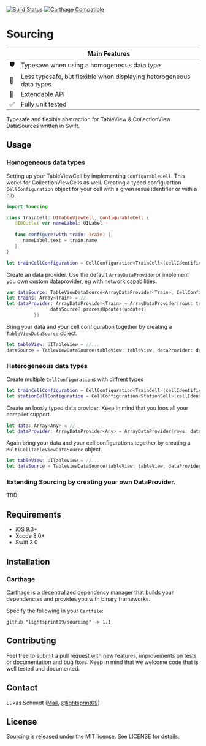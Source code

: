 [![Build Status](https://travis-ci.org/lightsprint09/Sourcing.svg?branch=master)](https://travis-ci.org/lightsprint09/Sourcing)
[![Carthage Compatible](https://img.shields.io/badge/Carthage-compatible-4BC51D.svg?style=flat)](https://github.com/Carthage/Carthage)

# Sourcing

|           | Main Features                  |
| --------- | ------------------------------ |
| 🛡        | Typesave when using a homogeneous data type       |
| 🐍 | Less typesafe, but flexible when displaying heterogeneous data types |
| 🚄        | Extendable API                 |
| &#9989;   | Fully unit tested              |

Typesafe and flexible abstraction for TableView &amp; CollectionView DataSources written in Swift.

## Usage
### Homogeneous data types
Setting up your TableViewCell by implementing `ConfigurableCell`. This works for CollectionViewCells as well. Creating a typed configuartion `CellConfiguration` object for your cell with a given resue identifier or with a nib.
```swift
import Sourcing

class TrainCell: UITableViewCell, ConfigurableCell {
   @IBOutlet var nameLabel: UILabel!
   
   func configure(with train: Train) {
      nameLabel.text = train.name
   }
}

let trainCellConfiguration = CellConfiguration<TrainCell>(cellIdentifier: "YourReuseID")

```

Create an data provider. Use the default `ArrayDataProvider`or implement you own custom dataprovider, eg with network capabilities.
```swift
var dataSource: TableViewDataSource<ArrayDataProvider<Train>, CellConfiguration<TrainCell>>?
let trains: Array<Train> = //
let dataProvider: ArrayDataProvider<Train> = ArrayDataProvider(rows: trains, { [ weak self] updates in
                dataSource?.processUpdates(updates)
          })
```
Bring your data and your cell configuration together by creating a `TableViewDataSource` object.
```swift
let tableView: UITableView = //...
dataSource = TableViewDataSource(tableView: tableView, dataProvider: dataProvider, cellDequable: trainCellConfiguration)
```

### Heterogeneous data types
Create multiple `CellConfiguration`s with diffrent types
```swift
let trainCellConfiguration = CellConfiguration<TrainCell>(cellIdentifier: "YourReuseID")
let stationCellConfiguration = CellConfiguration<StationCell>(cellIdentifier: "YourReuseSecondID")
```
Create an loosly typed data provider. Keep in mind that you loos all your compiler support. 
```swift
let data: Array<Any> = //
let dataProvider: ArrayDataProvider<Any> = ArrayDataProvider(rows: data)
```
Again bring your data and your cell configurations together by creating a `MultiCellTableViewDataSource` object.
```swift
let tableView: UITableView = //...
let dataSource = TableViewDataSource(tableView: tableView, dataProvider: dataProvider, cellDequeables: [trainCellConfiguration, stationCellConfiguration])
```

### Extending Sourcing by creating your own DataProvider.
TBD

## Requirements

- iOS 9.3+
- Xcode 8.0+
- Swift 3.0

## Installation

### Carthage

[Carthage](https://github.com/Carthage/Carthage) is a decentralized dependency manager that builds your dependencies and provides you with binary frameworks.

Specify the following in your `Cartfile`:

```ogdl
github "lightsprint09/sourcing" ~> 1.1
```
## Contributing
Feel free to submit a pull request with new features, improvements on tests or documentation and bug fixes. Keep in mind that we welcome code that is well tested and documented.

## Contact
Lukas Schmidt ([Mail](mailto:lukas.la.schmidt@deutschebahn.com), [@lightsprint09](https://twitter.com/lightsprint09))

## License
Sourcing is released under the MIT license. See LICENSE for details.


